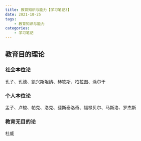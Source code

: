 ```yaml
---
title: 教育知识与能力【学习笔记3】
date: 2021-10-25
tags: 
    - 教育知识与能力
categories: 
    - 学习笔记
---
```

## 教育目的理论

### 社会本位论

孔子、孔德、凯兴斯坦纳、赫钦斯、柏拉图、涂尔干

### 个人本位论

孟子、卢梭、帕克、洛克、斐斯泰洛奇、福禄贝尔、马斯洛、罗杰斯

### 教育无目的论

杜威